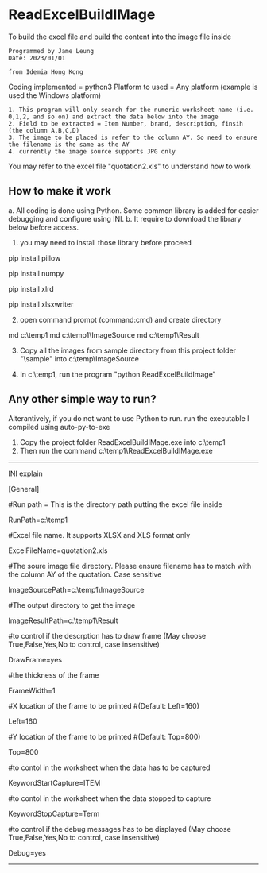 # ReadExcelBuildIMage
To build the excel file and build the content into the image file inside

	Programmed by Jame Leung
	Date: 2023/01/01

	from Idemia Hong Kong

Coding implemented = python3 
Platform to used = Any platform (example is used the Windows platform)

	1. This program will only search for the numeric worksheet name (i.e. 0,1,2, and so on) and extract the data below into the image
	2. Field to be extracted = Item Number, brand, description, finsih (the column A,B,C,D)
	3. The image to be placed is refer to the column AY. So need to ensure the filename is the same as the AY
	4. currently the image source supports JPG only

You may refer to the excel file "quotation2.xls" to understand how to work

How to make it work
----------------------------------------------------------

a. All coding is done using Python. Some common library is added for easier debugging and configure using INI.
b. It require to download the library below before access.

1. you may need to install those library before proceed

pip install pillow

pip install numpy

pip install xlrd

pip install xlsxwriter

2. open command prompt (command:cmd) and create directory 

md c:\temp1
md c:\temp1\ImageSource
md c:\temp1\Result

3. Copy all the images from sample directory from this project folder "\sample"
into c:\temp\ImageSource


4. In c:\temp1, run the program "python ReadExcelBuildImage"

Any other simple way to run?
----------------------------------------------------------

Alterantively, if you do not want to use Python to run. run the executable I compiled using auto-py-to-exe

1. Copy the project folder ReadExcelBuildIMage.exe into c:\temp1
2. Then run the command c:\temp1\ReadExcelBuildIMage.exe

----------------------------------------------------------

INI explain 

[General]

#Run path = This is the directory path putting the excel file inside

RunPath=c:\temp1

#Excel file name. It supports XLSX and XLS format only

ExcelFileName=quotation2.xls

#The soure image file directory. Please ensure filename has to match with the column AY of the quotation. Case sensitive

ImageSourcePath=c:\temp1\ImageSource

#The output directory to get the image

ImageResultPath=c:\temp1\Result

#to control if the descrption has to draw frame (May choose True,False,Yes,No to control, case insensitive)

DrawFrame=yes

#the thickness of the frame

FrameWidth=1

#X location of the frame to be printed
#(Default: Left=160)

Left=160

#Y location of the frame to be printed
#(Default: Top=800)

Top=800

#to contol in the worksheet when the data has to be captured

KeywordStartCapture=ITEM

#to contol in the worksheet when the data stopped to capture 

KeywordStopCapture=Term

#to control if the debug messages has to be displayed (May choose True,False,Yes,No to control, case insensitive)

Debug=yes

----------------------------------------------------------
